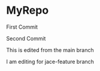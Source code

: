 # MyRepo

First Commit

Second Commit


This is edited from the main branch


I am editing for jace-feature branch